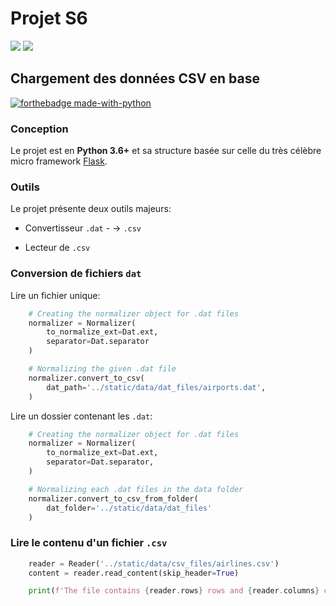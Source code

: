 # Projet S6

[![](https://img.shields.io/badge/Database%20Master-Alexandre%20Cesari-green.svg?logo=stackoverflow&longCache=true&style=popout&colorB=fc6d26&link=https://gitlab.telecomnancy.univ-lorraine.fr/ppii-2k19/project-grpa2&link=mailto:alexandre.cesari@telecomnancy.eu
)]()
[![](https://img.shields.io/badge/Git%20Master-Pierre%20Bouillon-green.svg?logo=gitlab&longCache=true&style=popout&colorB=fc6d26&link=https://gitlab.telecomnancy.univ-lorraine.fr/ppii-2k19/project-grpa2&link=mailto:pierre.bouillon@telecomnancy.eu
)]()

## Chargement des données CSV en base

[![forthebadge made-with-python](http://ForTheBadge.com/images/badges/made-with-python.svg)](https://www.python.org/)

### Conception

Le projet est en **Python 3.6+** et sa structure basée sur celle du très célèbre micro framework [Flask](https://github.com/pallets/flask).


### Outils

Le projet présente deux outils majeurs:

-   Convertisseur `.dat` - -> `.csv`

-   Lecteur de `.csv`


### Conversion de fichiers `dat`

Lire un fichier unique:

```python
    # Creating the normalizer object for .dat files
    normalizer = Normalizer(
        to_normalize_ext=Dat.ext,
        separator=Dat.separator
    )

    # Normalizing the given .dat file
    normalizer.convert_to_csv(
        dat_path='../static/data/dat_files/airports.dat',
    )
```

Lire un dossier contenant les `.dat`:

```python
    # Creating the normalizer object for .dat files
    normalizer = Normalizer(
        to_normalize_ext=Dat.ext,
        separator=Dat.separator,
    )

    # Normalizing each .dat files in the data folder
    normalizer.convert_to_csv_from_folder(
        dat_folder='../static/data/dat_files'
    )
```

### Lire le contenu d'un fichier `.csv`

```python
    reader = Reader('../static/data/csv_files/airlines.csv')
    content = reader.read_content(skip_header=True)

    print(f'The file contains {reader.rows} rows and {reader.columns} columns')
```
